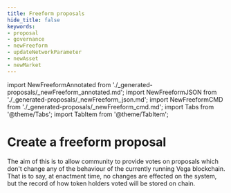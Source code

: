 ```yaml
---
title: Freeform proposals
hide_title: false
keywords:
- proposal
- governance
- newFreeform
- updateNetworkParameter
- newAsset
- newMarket
---
```


import NewFreeformAnnotated from './_generated-proposals/_newFreeform_annotated.md';
import NewFreeformJSON from './_generated-proposals/_newFreeform_json.md';
import NewFreeformCMD from './_generated-proposals/_newFreeform_cmd.md';
import Tabs from '@theme/Tabs';
import TabItem from '@theme/TabItem';

# Create a freeform proposal
The aim of this is to allow community to provide votes on proposals which don't change any of the behaviour of the currently running Vega blockchain. That is to say, at enactment time, no changes are effected on the system, but the record of how token holders voted will be stored on chain. 

<Tabs groupId="newFreeform">
  <TabItem value="annotated" label="Annotated example">
    <NewFreeformAnnotated />
  </TabItem>
  <TabItem value="json" label="JSON example">
    <NewFreeformJSON />
  </TabItem>
  <TabItem value="cmd" label="Command line">
    <NewFreeformCMD />
  </TabItem>
</Tabs>

